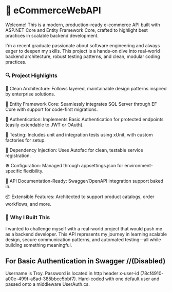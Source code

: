 # **🚀 eCommerceWebAPI**
Welcome! This is a modern, production-ready e-commerce API built with ASP.NET Core and Entity Framework Core, crafted to highlight best practices in scalable backend development.

I'm a recent graduate passionate about software engineering and always eager to deepen my skills. This project is a hands-on dive into real-world backend architecture, robust testing patterns, and clean, modular coding practices.

### 🔍 Project Highlights
🧱 Clean Architecture: Follows layered, maintainable design patterns inspired by enterprise solutions.

💾 Entity Framework Core: Seamlessly integrates SQL Server through EF Core with support for code-first migrations.

🔐 Authentication: Implements Basic Authentication for protected endpoints (easily extendable to JWT or OAuth).

🧪 Testing: Includes unit and integration tests using xUnit, with custom factories for setup.

🧩 Dependency Injection: Uses Autofac for clean, testable service registration.

⚙️ Configuration: Managed through appsettings.json for environment-specific flexibility.

🧭 API Documentation-Ready: Swagger/OpenAPI integration support baked in.

📦 Extensible Features: Architected to support product catalogs, order workflows, and more.

### 🌱 Why I Built This
I wanted to challenge myself with a real-world project that would push me as a backend developer. This API represents my journey in learning scalable design, secure communication patterns, and automated testing—all while building something meaningful.

## For Basic Authentication in Swagger //(Disabled)
Username is Troy.
Password is located in http header x-user-id (78cf4910-a00e-499f-a6ad-385bbcc5bbf7).
Hard-coded with one default user and passed onto a middleware UserAuth.cs.
